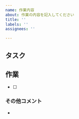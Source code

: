 ```yaml
---
name: 作業内容
about: 作業の内容を記入してください
title: ''
labels: ''
assignees: ''

---
```


## タスク

## 作業
+ [ ] 

### その他コメント
+

